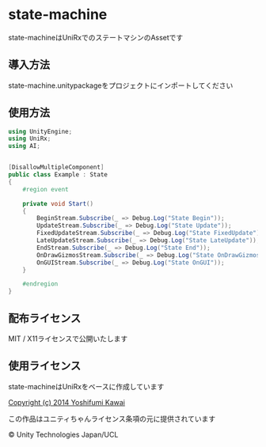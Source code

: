 # state-machine

state-machineはUniRxでのステートマシンのAssetです

## 導入方法

state-machine.unitypackageをプロジェクトにインポートしてください

## 使用方法

```csharp
using UnityEngine;
using UniRx;
using AI;


[DisallowMultipleComponent]
public class Example : State
{
    #region event

    private void Start()
    {
        BeginStream.Subscribe(_ => Debug.Log("State Begin"));
        UpdateStream.Subscribe(_ => Debug.Log("State Update"));
        FixedUpdateStream.Subscribe(_ => Debug.Log("State FixedUpdate"));
        LateUpdateStream.Subscribe(_ => Debug.Log("State LateUpdate"));
        EndStream.Subscribe(_ => Debug.Log("State End"));
        OnDrawGizmosStream.Subscribe(_ => Debug.Log("State OnDrawGizmos"));
        OnGUIStream.Subscribe(_ => Debug.Log("State OnGUI"));
    }

    #endregion
}
```

## 配布ライセンス

MIT / X11ライセンスで公開いたします

## 使用ライセンス

state-machineはUniRxをベースに作成しています

[Copyright (c) 2014 Yoshifumi Kawai](https://github.com/neuecc/UniRx/blob/master/LICENSE)

この作品はユニティちゃんライセンス条項の元に提供されています

© Unity Technologies Japan/UCL
